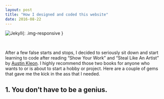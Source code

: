 ```yaml
---
layout: post
title: "How I designed and coded this website"
date: 2016-08-22
---
```

![Jekyll]({{site.baseurl}}/images/jekyll.jpg){: .img-responsive }

<br>

After a few false starts and stops, I decided to seriously sit down and start learning to code after reading “Show Your Work” and “Steal Like An Artist” by [Austin Kleon](http://austinkleon.com/steal/). I highly recommend those two books for anyone who wants to or is about to start a hobby or project. Here are a couple of gems that gave me the kick in the ass that I needed.

## 1. You don’t have to be a genius.
